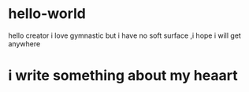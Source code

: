 # hello-world
hello creator
i love gymnastic but i have no soft surface ,i hope i will get anywhere 
# i write something about my heaart
